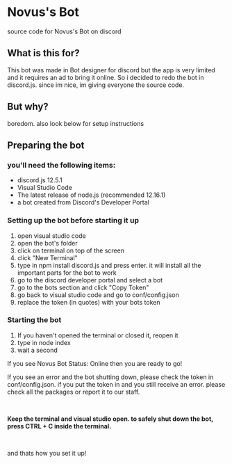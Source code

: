 # Novus's Bot
source code for Novus's Bot on discord

<h2><strong>What is this for?</strong></h2>
<p>This bot was made in Bot designer for discord but the app is very limited and it requires an ad to bring it online. So i decided to redo the bot in discord.js. since im nice, im giving everyone the source code.<br /></p>

<h2><strong>But why?<br /></strong></h2>
<p>boredom. also look below for setup instructions</p>

<h2>Preparing the bot</h2>
<h3>you'll need the following items:</h3>
<ul>
<li>discord.js 12.5.1</li>
<li>Visual Studio Code</li>
<li>The latest release of node.js (recommended 12.16.1)</li>
<li>a bot created from Discord's Developer Portal</li>
</ul>
<h3>Setting up the bot before starting it up</h3>
<ol>
<li>open visual studio code</li>
<li>open the bot's folder</li>
<li>click on terminal on top of the screen</li>
<li>click "New Terminal"</li>
<li>type in npm install discord.js and press enter. it will install all the important parts for the bot to work</li>
<li>go to the discord developer portal and select a bot</li>
<li>go to the bots section and click "Copy Token"</li>
<li>go back to visual studio code and go to conf/config.json</li>
<li>replace the token (in quotes) with your bots token</li>
</ol>
<h3>Starting the bot</h3>
<ol>
<li>If you haven't opened the terminal or closed it, reopen it</li>
<li>type in node index</li>
<li>wait a second</li>
</ol>
<p>If you see Novus Bot Status: Online then you are ready to go!</p>
<p>If you see an error and the bot shutting down, please check the token in conf/config.json. if you put the token in and you still receive an error. please check all the packages or report it to our staff.</p>
<p>&nbsp;</p>
<p><strong>Keep the terminal and visual studio open. to safely shut down the bot, press CTRL + C inside the terminal.</strong></p>
<p>&nbsp;</p>
<p>and thats how you set it up!<br /></p>
<p>&nbsp;</p>
